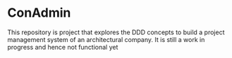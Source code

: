 # ConAdmin
This repository is project that explores the DDD concepts to build a project management system of an architectural company. It is still a work in progress and hence not functional yet
